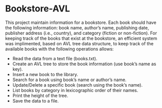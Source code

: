 # Bookstore-AVL
This project maintain information for a bookstore. Each book should have the following information:
book name, author’s name, publishing date, publisher address (i.e., country), and category (fiction or non-fiction). 
For keeping track of the books that exist at the bookstore, an efficient system was implimented, based on AVL tree data structure, to keep track of the available books with the following operations allows:
- Read the data from a text file (books.txt).
- Create an AVL tree to store the book information (use book’s name as key).
- Insert a new book to the library.
- Search for a book using book’s name or author’s name.
- Update/Delete a specific book (search using the book’s name).
- List books by category in lexicographic order of their names.
- Print the height of the tree.
- Save the data to a file.
